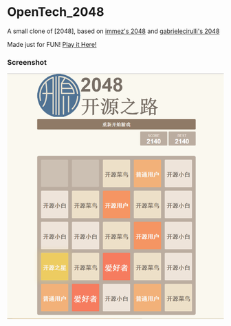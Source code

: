 OpenTech_2048
=============
A small clone of [2048], based on [immez's 2048](https://github.com/immez/2048) and [gabrielecirulli's 2048](https://github.com/gabrielecirulli/2048)

Made just for FUN! [Play it Here!](http://kaiyuanshe.cn/2048/)

### Screenshot
<p align="center">
  <img src="https://github.com/bb-mm/OpenTech_2048/blob/master/screenshot.PNG" alt="Screenshot"/>
</p>

